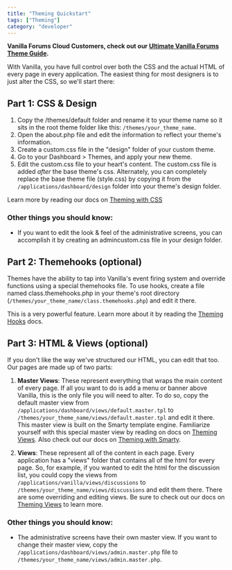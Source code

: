 ```yaml
---
title: "Theming Quickstart"
tags: ["Theming"]
category: "developer"
---
```


**Vanilla Forums Cloud Customers, check out our [Ultimate Vanilla Forums Theme Guide](http://blog.vanillaforums.com/help/vanilla-forums-themes/).**

With Vanilla, you have full control over both the CSS and the actual HTML of every page in every application. The easiest thing for most designers is to just alter the CSS, so we'll start there:

## Part 1: CSS &amp; Design

1. Copy the /themes/default folder and rename it to your theme name so it sits in the root theme folder like this: `/themes/your_theme_name`.
2. Open the about.php file and edit the information to reflect your theme's information.
3. Create a custom.css file in the "design" folder of your custom theme.
4. Go to your Dashboard &gt; Themes, and apply your new theme.
5. Edit the custom.css file to your heart's content. The custom.css file is added *after* the base theme's css. Alternately, you can completely replace the base theme file (style.css) by copying it from the `/applications/dashboard/design` folder into your theme's design folder.

Learn more by reading our docs on [Theming with CSS](/theming/css)

### Other things you should know:

* If you want to edit the look &amp; feel of the administrative screens, you can accomplish it by creating an admincustom.css file in your design folder.

## Part 2: Themehooks (optional)

Themes have the ability to tap into Vanilla's event firing system and override functions using a special themehooks file. To use hooks, create a file named class.themehooks.php in your theme's root directory (`/themes/your_theme_name/class.themehooks.php`) and edit it there.

This is a very powerful feature. Learn more about it by reading the [Theming Hooks](/theming/hooks) docs.

## Part 3: HTML &amp; Views (optional)

If you don't like the way we've structured our HTML, you can edit that too. Our pages are made up of two parts:

1. **Master Views**: These represent everything that wraps the main content of every page. If all you want to do is add a menu or banner above Vanilla, this is the only file you will need to alter. To do so, copy the default master view from `/applications/dashboard/views/default.master.tpl` to `/themes/your_theme_name/views/default.master.tpl` and edit it there. This master view is built on the Smarty template engine. Familiarize yourself with this special master view by reading on docs on [Theming Views](/theming/views). Also check out our docs on [Theming with Smarty](/theming/smarty).

2. **Views**: These represent all of the content in each page. Every application has a "views" folder that contains all of the html for every page. So, for example, if you wanted to edit the html for the discussion list, you could copy the views from `/applications/vanilla/views/discussions` to `/themes/your_theme_name/views/discussions` and edit them there. There are some overriding and editing views. Be sure to check out our docs on [Theming Views](/theming/views) to learn more.

### Other things you should know:

* The administrative screens have their own master view. If you want to change their master view, copy the `/applications/dashboard/views/admin.master.php` file to `/themes/your_theme_name/views/admin.master.php`.
